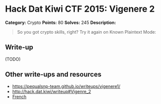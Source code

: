 # Hack Dat Kiwi CTF 2015: Vigenere 2

**Category:** Crypto
**Points:** 80
**Solves:** 245
**Description:**

> So you got crypto skills, right? Try it again on Known Plaintext Mode:


## Write-up

(TODO)

## Other write-ups and resources

* <https://pequalsnp-team.github.io/writeups/vigenere1/>
* <http://hack.dat.kiwi/writeup#Vigenre_2>
* [French](https://ascopectf.wordpress.com/2015/11/21/writeup-crypto-vigenere-100/)
